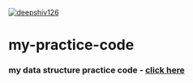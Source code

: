 [![deepshiv126](https://circleci.com/gh/deepshiv126/my-practice-code.svg?style=svg&circle-token=bd4f53a284e546b4d08daea6a0e0845c1ad63598)](https://app.circleci.com/pipelines/github/deepshiv126/my-practice-code?branch=master)

# my-practice-code

### my data structure practice code - [click here](https://github.com/deepshiv126/my-practice-code/blob/feature/my-practice-data-structure-code/practice-data-structure/README.md)
